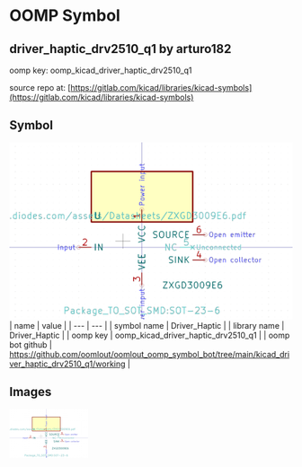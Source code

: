 # OOMP Symbol  
## driver_haptic_drv2510_q1  by arturo182  
  
oomp key: oomp_kicad_driver_haptic_drv2510_q1  
  
source repo at: [https://gitlab.com/kicad/libraries/kicad-symbols](https://gitlab.com/kicad/libraries/kicad-symbols)  
## Symbol  
  
[![working.png](working_600.png)](working.png)  
| name | value | 
| --- | --- | 
| symbol name | Driver_Haptic | 
| library name | Driver_Haptic | 
| oomp key | oomp_kicad_driver_haptic_drv2510_q1 | 
| oomp bot github | https://github.com/oomlout/oomlout_oomp_symbol_bot/tree/main/kicad_driver_haptic_drv2510_q1/working | 
## Images  
  
[![working.png](working_140.png)](working.png)  
